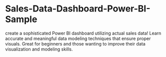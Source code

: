 # Sales-Data-Dashboard-Power-BI-Sample
create a sophisticated Power BI dashboard utilizing actual sales data! Learn accurate and meaningful data modeling techniques that ensure proper visuals. Great for beginners and those wanting to improve their data visualization and modeling skills.
